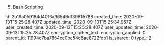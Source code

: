 5. Bash Scripting

id: 2b19a059184d4013a96546df39815788
created_time: 2020-09-13T15:25:28.407Z
updated_time: 2020-09-13T15:25:34.957Z
user_created_time: 2020-09-13T15:25:28.407Z
user_updated_time: 2020-09-13T15:25:28.407Z
encryption_cipher_text: 
encryption_applied: 0
parent_id: 11994c7ba7854cc0bc54c6ae8722fdb1
is_shared: 0
type_: 2